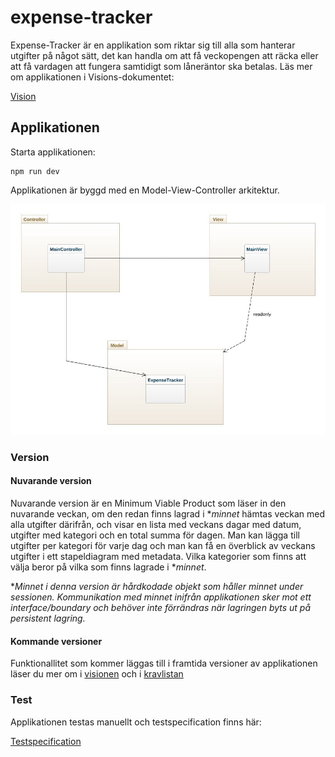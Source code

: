 # expense-tracker

Expense-Tracker är en applikation som riktar sig till alla som hanterar utgifter på något sätt, det kan handla om att få veckopengen att räcka eller att få vardagen att fungera samtidigt som låneräntor ska betalas. Läs mer om applikationen i Visions-dokumentet:

[Vision](https://github.com/AnJson/expense-tracker/wiki/Vision)


## Applikationen

Starta applikationen:

```node
npm run dev
```

Applikationen är byggd med en Model-View-Controller arkitektur.

![mvc](./images/packages.jpeg)

### Version

#### Nuvarande version

Nuvarande version är en Minimum Viable Product som läser in den nuvarande veckan, om den redan finns lagrad i **minnet* hämtas veckan med alla utgifter därifrån, och visar en lista med veckans dagar med datum, utgifter med kategori och en total summa för dagen. Man kan lägga till utgifter per kategori för varje dag och man kan få en överblick av veckans utgifter i ett stapeldiagram med metadata.
Vilka kategorier som finns att välja beror på vilka som finns lagrade i **minnet*.

**Minnet i denna version är hårdkodade objekt som håller minnet under sessionen. Kommunikation med minnet inifrån applikationen sker mot ett interface/boundary och behöver inte förrändras när lagringen byts ut på persistent lagring.*


#### Kommande versioner

Funktionallitet som kommer läggas till i framtida versioner av applikationen läser du mer om i [visionen](https://github.com/AnJson/expense-tracker/wiki/Vision) och i [kravlistan](https://github.com/AnJson/expense-tracker/issues)

### Test

Applikationen testas manuellt och testspecification finns här:

[Testspecification](https://github.com/AnJson/expense-tracker/wiki/Testspecification)
